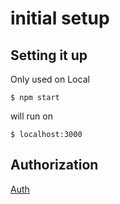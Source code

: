 # initial setup

## Setting it up 

Only used on Local

```
$ npm start
```

will run on 


```
$ localhost:3000
```

## Authorization 

[Auth]([spaces--MV4qKrmUrvb8sDTUxUB-pdf-1250381649.pdf](https://github.com/Sammmmmuel/workoutAPI/files/6094785/spaces--MV4qKrmUrvb8sDTUxUB-pdf-1250381649.pdf)
)

